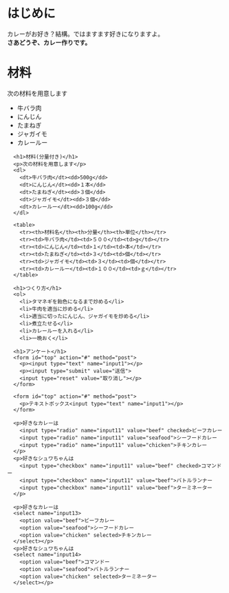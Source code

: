 <!DOCTYPE html>
<html>
  <head>
    <meta charset="utf-8">
    <title>おいしいカレーの作り方</title>
  </head>
  <body>
    <h1>はじめに</h1>
    <p>カレーがお好き？結構。ではますます好きになりますよ。<br>
    <strong>さあどうぞ、カレー作りです。</strong></p>
    <h1>材料</h1>
    <p>次の材料を用意します</p>
    <ul>
      <li>牛バラ肉</li>
      <li>にんじん</li>
      <li>たまねぎ</li>
      <li>ジャガイモ</li>
      <li>カレールー</li>
    </ul>
      
      <h1>材料(分量付き)</h1>
      <p>次の材料を用意します</p>
      <dl>
        <dt>牛バラ肉</dt><dd>500g</dd>
        <dt>にんじん</dt><dd>１本</dd>
        <dt>たまねぎ</dt><dd>３個</dd>
        <dt>ジャガイモ</dt><dd>３個</dd>
        <dt>カレールー</dt><dd>100g</dd>
      </dl>
      
      <table>
        <tr><th>材料名</th><th>分量</th><th>単位</th></tr>
        <tr><td>牛バラ肉</td><td>５００</td><td>g</td></tr>
        <tr><td>にんじん</td><td>１</td><td>本</td></tr>
        <tr><td>たまねぎ</td><td>３</td><td>個</td></tr>
        <tr><td>ジャガイモ</td><td>３</td><td>個</td></tr>
        <tr><td>カレールー</td><td>１００</td><td>ｇ</td></tr>
      </table>
      
      <h1>つくり方</h1>
      <ol>
        <li>タマネギを飴色になるまで炒める</li>
        <li>牛肉を適当に炒める</li>
        <li>適当に切ったにんじん、ジャガイモを炒める</li>
        <li>煮立たせる</li>
        <li>カレールーを入れる</li>
        <li>一晩おく</li>
        
      <h1>アンケート</h1>
      <form id="top" action="#" method="post">
        <p><input type="text" name="input1"></p>
        <p><input type="submit" value="送信">
        <input type="reset" value="取り消し"></p>
      </form>
      
      <form id="top" action="#" method="post">
        <p>テキストボックス<input type="text" name="input1"></p>
      </form>
      
      <p>好きなカレーは
        <input type="radio" name="input11" value="beef" checked>ビーフカレー
        <input type="radio" name="input11" value="seafood">シーフードカレー
        <input type="radio" name="input11" value="chicken">チキンカレー
      </p>
      <p>好きなシュワちゃんは
        <input type="checkbox" name="input11" value="beef" checked>コマンドー
        <input type="checkbox" name="input11" value="beef">バトルランナー
        <input type="checkbox" name="input11" value="beef">ターミネーター
      </p>
      
      <p>好きなカレーは
      <select name="input13>
        <option value="beef">ビーフカレー
        <option value="seafood">シーフードカレー
        <option value="chicken" selected>チキンカレー
      </select></p>
      <p>好きなシュワちゃんは
      <select name="input14>
        <option value="beef">コマンドー
        <option value="seafood">バトルランナー
        <option value="chicken" selected>ターミネーター
      </select></p>
      
  </body>
</html>
